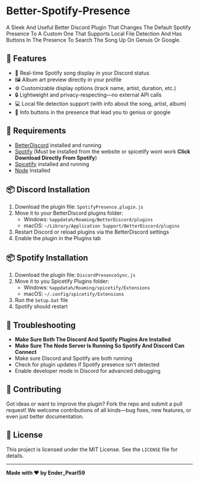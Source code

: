 # Better-Spotify-Presence

A Sleek And Useful Better Discord Plugin That Changes The Default Spotify Presence To A Custom One That Supports Local File Detection And Has Buttons In The Presence To Search The Song Up On Genuis Or Google.

## 🚀 Features

- 🎵 Real-time Spotify song display in your Discord status
- 🖼️ Album art preview directly in your profile
- ⚙️ Customizable display options (track name, artist, duration, etc.)
- 🔒 Lightweight and privacy-respecting—no external API calls
- 💻 Local file detection support (with info about the song, artist, album)
- 🔘 Info buttons in the presence that lead you to genius or google

## 🧠 Requirements

- [BetterDiscord](https://betterdiscord.app/) installed and running
- [Spotify](https://www.spotify.com/us/download/windows/) (Must be installed from the website or spicetify wont work **Click Download Directly From Spotify**)
- [Spicetify](https://spicetify.app/docs/getting-started/) installed and running
- [Node](https://nodejs.org/en/download) Installed

## 📦 Discord Installation

1. Download the plugin file: `SpotifyPresence.plugin.js`
2. Move it to your BetterDiscord plugins folder:
   - Windows: `%appdata%/Roaming/BetterDiscord/plugins`
   - macOS: `~/Library/Application Support/BetterDiscord/plugins`
3. Restart Discord or reload plugins via the BetterDiscord settings
4. Enable the plugin in the Plugins tab

## 📦 Spotify Installation
1. Download the plugin file: `DiscordPresenceSync.js`
2. Move it to you Spicetify Plugins folder:
   - Windows: `%appdata%/Roaming/spicetify/Extensions`
   - macOS: `~/.config/spicetify/Extensions`
3. Run the `Setup.bat` file
4. Spotify should restart

## 🐛 Troubleshooting

- **Make Sure Both The Discord And Spotify Plugins Are Installed**
- **Make Sure The Node Server Is Running So Spotify And Discord Can Connect**
- Make sure Discord and Spotify are both running
- Check for plugin updates if Spotify presence isn't detected
- Enable developer mode in Discord for advanced debugging

## 📣 Contributing

Got ideas or want to improve the plugin? Fork the repo and submit a pull request! We welcome contributions of all kinds—bug fixes, new features, or even just better documentation.

## 📜 License

This project is licensed under the MIT License. See the `LICENSE` file for details.

---

**Made with ❤️ by Ender_Pearl59**



